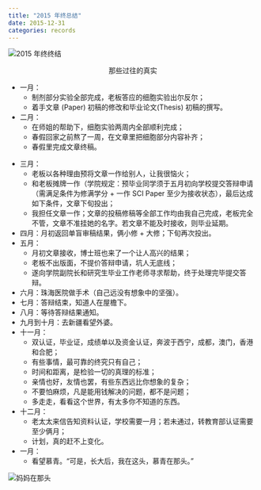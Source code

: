 ```yaml
---
title: "2015 年终总结"
date: 2015-12-31
categories: records
---
```

![2015 年终终结](https://o654lj7pu.qnssl.com/20151231.jpg)
<center>那些过往的真实</center>

* 一月：
  * 制剂部分实验全部完成，老板答应的细胞实验出尔反尔；
  * 着手文章 (Paper) 初稿的修改和毕业论文(Thesis) 初稿的撰写。
* 二月：
  * 在师姐的帮助下，细胞实验两周内全部顺利完成；
  * 春假回家之前熬了一周，在文章里把细胞部分内容补齐；
  * 春假里完成文章终稿。
<!---more--->  
* 三月：
  * 老板以各种理由预将文章一作给别人，让我很恼火；
  * 和老板摊牌一作（学院规定：预毕业同学须于五月初向学校提交答辩申请（需满足条件为修满学分 + 一作 SCI Paper 至少为接收状态），最后达成如下条件，文章下旬投出；
  * 我担任文章一作；文章的投稿修稿等全部工作均由我自己完成，老板完全不管，文章不准挂她的名字。若文章不能及时接收，则毕业延期。
* 四月：月初返回单盲审稿结果，俩小修 + 大修；下旬再次投出。
* 五月：
  * 月初文章接收，博士班也来了一个让人高兴的结果；
  * 老板不出版面，不提价答辩申请，坑人无底线；
  * 遂向学院副院长和研究生毕业工作老师寻求帮助，终于处理完毕提交答辩。
* 六月：珠海医院做手术（自己远没有想象中的坚强）。
* 七月：答辩结束，知道人在屋檐下。
* 八月：等待答辩结果通知。
* 九月到十月：去新疆看望外婆。
* 十一月：
  * 双认证，毕业证，成绩单以及资金认证，奔波于西宁，成都，澳门，香港和合肥；
  * 有些事情，最可靠的终究只有自己；
  * 时间和距离，是检验一切的真理的标准；
  * 亲情也好，友情也罢，有些东西远比你想象的复杂；
  * 不要怕麻烦，凡是能用钱解决的问题，都不是问题；
  * 多走走，看看这个世界，有太多你不知道的东西。
* 十二月：
  * 老太太来信告知资料认证，学校需要一月；若未通过，转教育部认证需要至少俩月；
  * 计划，真的赶不上变化。
* 一月：
  * 看望慕青。“可是，长大后，我在这头，慕青在那头。”

![妈妈在那头](/img/20151231_1.png)

